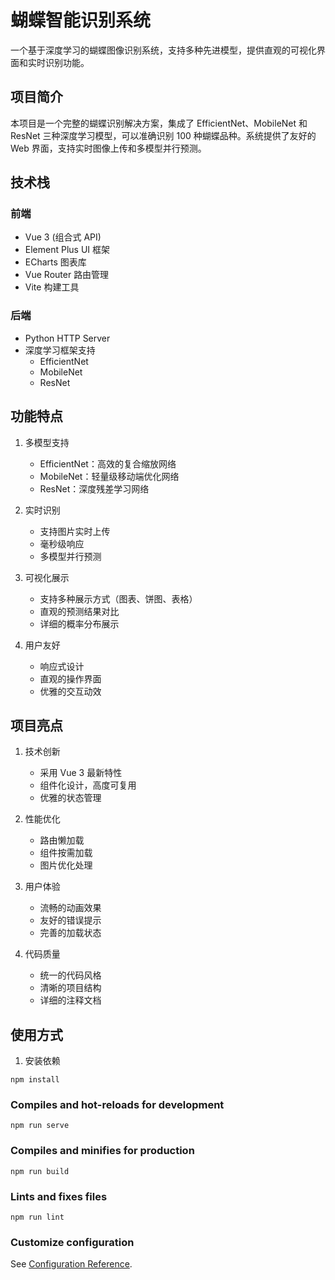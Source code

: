 # 蝴蝶智能识别系统

一个基于深度学习的蝴蝶图像识别系统，支持多种先进模型，提供直观的可视化界面和实时识别功能。

## 项目简介

本项目是一个完整的蝴蝶识别解决方案，集成了 EfficientNet、MobileNet 和 ResNet 三种深度学习模型，可以准确识别 100 种蝴蝶品种。系统提供了友好的 Web 界面，支持实时图像上传和多模型并行预测。

## 技术栈

### 前端
- Vue 3 (组合式 API)
- Element Plus UI 框架
- ECharts 图表库
- Vue Router 路由管理
- Vite 构建工具

### 后端
- Python HTTP Server
- 深度学习框架支持
  - EfficientNet
  - MobileNet
  - ResNet

## 功能特点

1. 多模型支持
   - EfficientNet：高效的复合缩放网络
   - MobileNet：轻量级移动端优化网络
   - ResNet：深度残差学习网络

2. 实时识别
   - 支持图片实时上传
   - 毫秒级响应
   - 多模型并行预测

3. 可视化展示
   - 支持多种展示方式（图表、饼图、表格）
   - 直观的预测结果对比
   - 详细的概率分布展示

4. 用户友好
   - 响应式设计
   - 直观的操作界面
   - 优雅的交互动效

## 项目亮点

1. 技术创新
   - 采用 Vue 3 最新特性
   - 组件化设计，高度可复用
   - 优雅的状态管理

2. 性能优化
   - 路由懒加载
   - 组件按需加载
   - 图片优化处理

3. 用户体验
   - 流畅的动画效果
   - 友好的错误提示
   - 完善的加载状态

4. 代码质量
   - 统一的代码风格
   - 清晰的项目结构
   - 详细的注释文档

## 使用方式

1. 安装依赖
```
npm install
```

### Compiles and hot-reloads for development
```
npm run serve
```

### Compiles and minifies for production
```
npm run build
```

### Lints and fixes files
```
npm run lint
```

### Customize configuration
See [Configuration Reference](https://cli.vuejs.org/config/).
